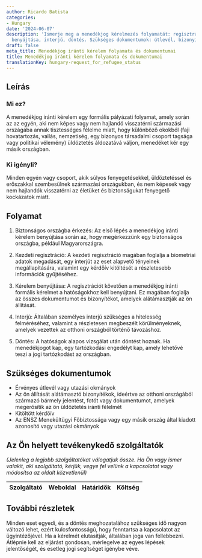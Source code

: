 ```yaml
---
author: Ricardo Batista
categories:
- Hungary
date: '2024-06-07'
description: 'Ismerje meg a menedékjog kérelmezés folyamatát: regisztráció, kérelem
  benyújtása, interjú, döntés. Szükséges dokumentumok: útlevél, bizonyítékok, kérdőív.'
draft: false
meta_title: Menedékjog iránti kérelem folyamata és dokumentumai
title: Menedékjog iránti kérelem folyamata és dokumentumai
translationKey: hungary-request_for_refugee_status
---
```



## Leírás
### Mi ez?
A menedékjog iránti kérelem egy formális pályázati folyamat, amely során az az egyén, aki nem képes vagy nem hajlandó visszatérni származási országába annak tisztességes félelme miatt, hogy különböző okokból (faji hovatartozás, vallás, nemzetiség, egy bizonyos társadalmi csoport tagsága vagy politikai vélemény) üldöztetés áldozatává váljon, menedéket kér egy másik országban.

### Ki igényli?
Minden egyén vagy csoport, akik súlyos fenyegetésekkel, üldöztetéssel és erőszakkal szembesülnek származási országukban, és nem képesek vagy nem hajlandók visszatérni az életüket és biztonságukat fenyegető kockázatok miatt.

## Folyamat
1. Biztonságos országba érkezés: Az első lépés a menedékjog iránti kérelem benyújtása során az, hogy megérkezzünk egy biztonságos országba, például Magyarországra.

2. Kezdeti regisztráció: A kezdeti regisztráció magában foglalja a biometriai adatok megadását, egy interjút az eset alapvető tényeinek megállapítására, valamint egy kérdőív kitöltését a részletesebb információk gyűjtéséhez.

3. Kérelem benyújtása: A regisztrációt követően a menedékjog iránti formális kérelmet a hatóságokhoz kell benyújtani. Ez magában foglalja az összes dokumentumot és bizonyítékot, amelyek alátámasztják az ön állítását.

4. Interjú: Általában személyes interjú szükséges a hitelesség felméréséhez, valamint a részletesen megbeszélt körülményeknek, amelyek vezettek az otthoni országból történő távozáshoz.

5. Döntés: A hatóságok alapos vizsgálat után döntést hoznak. Ha menedékjogot kap, egy tartózkodási engedélyt kap, amely lehetővé teszi a jogi tartózkodást az országban.

## Szükséges dokumentumok
- Érvényes útlevél vagy utazási okmányok
- Az ön állítását alátámasztó bizonyítékok, ideértve az otthoni országából származó bármely jelentést, fotót vagy dokumentumot, amelyek megerősítik az ön üldöztetés iránti félelmét
- Kitöltött kérdőív
- Az ENSZ Menekültügyi Főbiztossága vagy egy másik ország által kiadott azonosító vagy utazási okmányok

## Az Ön helyett tevékenykedő szolgáltatók

_(Jelenleg a legjobb szolgáltatókat válogatjuk össze. Ha Ön vagy ismer valakit, aki szolgáltató, kérjük, vegye fel velünk a kapcsolatot vagy módosítsa az oldalt közvetlenül)_

| Szolgáltató     |     Weboldal    |     Határidők    |       Költség     |
| --------------- | --------------- |  :-------------: | :-------------: |

## További részletek
Minden eset egyedi, és a döntés meghozatalához szükséges idő nagyon változó lehet, ezért kulcsfontosságú, hogy fenntartsa a kapcsolatot az ügyintézőjével. Ha a kérelmét elutasítják, általában joga van fellebbezni. Átlépnie kell az eljárást gondosan, mérlegelve az egyes lépések jelentőségét, és esetleg jogi segítséget igénybe véve.